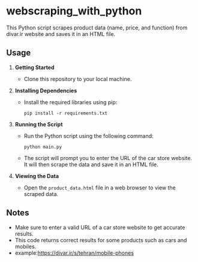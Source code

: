 # webscraping_with_python

This Python script scrapes product data (name, price, and function) from divar.ir website and saves it in an HTML file.

## Usage

1. **Getting Started**

   - Clone this repository to your local machine.

3. **Installing Dependencies**

   - Install the required libraries using pip:
     ```
     pip install -r requirements.txt
     ```

4. **Running the Script**

   - Run the Python script using the following command:
     ```
     python main.py
     ```

   - The script will prompt you to enter the URL of the car store website. It will then scrape the data and save it in an HTML file.

5. **Viewing the Data**

   - Open the `product_data.html` file in a web browser to view the scraped data.

## Notes

- Make sure to enter a valid URL of a car store website to get accurate results.
- This code returns correct results for some products such as cars and mobiles.
- example:https://divar.ir/s/tehran/mobile-phones
